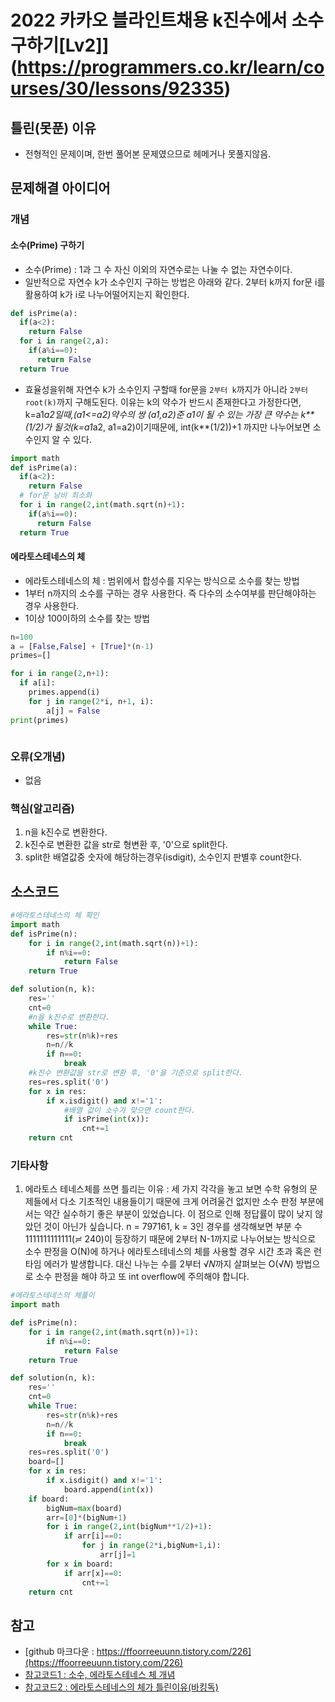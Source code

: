# 2022 카카오 블라인트채용 k진수에서 소수구하기[Lv2]](https://programmers.co.kr/learn/courses/30/lessons/92335)


## 틀린(못푼) 이유 
* 전형적인 문제이며, 한번 풀어본 문제였으므로 헤메거나 못풀지않음.

## 문제해결 아이디어

### 개념

#### 소수(Prime) 구하기
* 소수(Prime) : 1과 그 수 자신 이외의 자연수로는 나눌 수 없는 자연수이다.
* 일반적으로 자연수 k가 소수인지 구하는 방법은 아래와 같다. 2부터 k까지 for문 i를 활용하여 k가 i로 나누어떨어지는지 확인한다. 
```python
def isPrime(a):
  if(a<2):
    return False
  for i in range(2,a):
    if(a%i==0):
      return False
  return True
```
* 효율성을위해 자연수 k가 소수인지 구할때 for문을 `2부터 k`까지가 아니라 `2부터 root(k)`까지 구해도된다. 이유는 k의 약수가 반드시 존재한다고 가정한다면, k=a1*a2일때,(a1<=a2)약수의 쌍 (a1,a2)준 a1이 될 수 있는 가장 큰 약수는 k**(1/2)가 될것(k=a1*a2, a1=a2)이기때문에, int(k**(1/2))+1 까지만 나누어보면 소수인지 알 수 있다. 
 
```python
import math
def isPrime(a):
  if(a<2):
    return False
  # for문 낭비 최소화
  for i in range(2,int(math.sqrt(n)+1):
    if(a%i==0):
      return False
  return True
```
 
#### 에라토스테네스의 체
* 에라토스테네스의 체 : 범위에서 합성수를 지우는 방식으로 소수를 찾는 방법
* 1부터 n까지의 소수를 구하는 경우 사용한다. 즉 다수의 소수여부를 판단해야하는 경우 사용한다.  
* 1이상 100이하의 소수를 찾는 방법
```python
n=100
a = [False,False] + [True]*(n-1)
primes=[]

for i in range(2,n+1):
  if a[i]:
    primes.append(i)
    for j in range(2*i, n+1, i):
        a[j] = False
print(primes)
```
<img alt="" src="https://wikidocs.net/images/page/21638/DC-1707V1.png">

### 오류(오개념)
*  없음

### 핵심(알고리즘) 
1. n을 k진수로 변환한다. 
2. k진수로 변환한 값을 str로 형변환 후, '0'으로 split한다.
3. split한 배열값중 숫자에 해당하는경우(isdigit), 소수인지 판별후 count한다. 


## 소스코드 
```python
#에라토스테네스의 체 확인
import math
def isPrime(n):
    for i in range(2,int(math.sqrt(n))+1):
        if n%i==0:
            return False
    return True

def solution(n, k):
    res=''
    cnt=0
    #n을 k진수로 변환한다.
    while True:
        res=str(n%k)+res
        n=n//k
        if n==0:
            break
    #k진수 변환값을 str로 변환 후, '0'을 기준으로 split한다. 
    res=res.split('0')
    for x in res:
        if x.isdigit() and x!='1':
            #배열 값이 소수가 맞으면 count한다. 
            if isPrime(int(x)):
                cnt+=1
    return cnt
```


### 기타사항
 1. 에라토스 테네스체를 쓰면 틀리는 이유 : 세 가지 각각을 놓고 보면 수학 유형의 문제들에서 다소 기초적인 내용들이기 때문에 크게 어려울건 없지만 소수 판정 부분에서는 약간 실수하기 좋은 부분이 있었습니다. 이 점으로 인해 정답률이 많이 낮지 않았던 것이 아닌가 싶습니다. n = 797161, k = 3인 경우를 생각해보면 부분 수 1111111111111(≓ 240)이 등장하기 때문에 2부터 N-1까지로 나누어보는 방식으로 소수 판정을 O(N)에 하거나 에라토스테네스의 체를 사용할 경우 시간 초과 혹은 런타임 에러가 발생합니다. 대신 나누는 수를 2부터 √𝑁까지 살펴보는 O(√𝑁) 방법으로 소수 판정을 해야 하고 또 int overflow에 주의해야 합니다.

```python
#에라토스테네스의 체풀이
import math

def isPrime(n):
    for i in range(2,int(math.sqrt(n))+1):
        if n%i==0:
            return False
    return True

def solution(n, k):
    res=''
    cnt=0
    while True:
        res=str(n%k)+res
        n=n//k
        if n==0:
            break
    res=res.split('0')
    board=[]
    for x in res:
        if x.isdigit() and x!='1':
            board.append(int(x))
    if board:
        bigNum=max(board)
        arr=[0]*(bigNum+1)
        for i in range(2,int(bigNum**1/2)+1):
            if arr[i]==0:
                for j in range(2*i,bigNum+1,i):
                    arr[j]=1
        for x in board:
            if arr[x]==0:
                cnt+=1        
    return cnt
```


## 참고
* [github 마크다운 : https://ffoorreeuunn.tistory.com/226](https://ffoorreeuunn.tistory.com/226)
* [참고코드1 : 소수, 에라토스테네스 체 개념](https://wikidocs.net/21638)
* [참고코드2 : 에라토스테네스의 체가 틀린이유(바킹독)](https://blog.encrypted.gg/1026)
